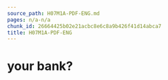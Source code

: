 ```yaml
---
source_path: H07M1A-PDF-ENG.md
pages: n/a-n/a
chunk_id: 26664425b02e21acbc8e6c8a9b426f41d14abca7
title: H07M1A-PDF-ENG
---
```

# your bank?
